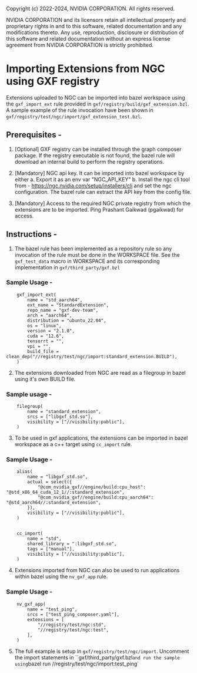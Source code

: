 Copyright (c) 2022-2024, NVIDIA CORPORATION. All rights reserved.

NVIDIA CORPORATION and its licensors retain all intellectual property
and proprietary rights in and to this software, related documentation
and any modifications thereto. Any use, reproduction, disclosure or
distribution of this software and related documentation without an express
license agreement from NVIDIA CORPORATION is strictly prohibited.

# Importing Extensions from NGC using GXF registry

Extensions uploaded to NGC can be imported into bazel workspace using the `gxf_import_ext` rule provided in `gxf/registry/build/gxf_extension.bzl`. A sample example of the rule invocation have been shown in `gxf/registry/test/ngc/import/gxf_extension_test.bzl`.

## Prerequisites -
1. [Optional] GXF registry can be installed through the graph composer package. If the registry executable is not found, the bazel rule will download an internal build to perform the registry operations.

2. [Mandatory] NGC api key. It can be imported into bazel workspace by either
    a. Export it as an env var "NGC_API_KEY"
    b. Install the ngc cli tool from -  https://ngc.nvidia.com/setup/installers/cli and set the ngc configuration. The bazel rule can extract the API key from the config file.

3. [Mandatory] Access to the required NGC private registry from which the extensions are to be imported. Ping Prashant Gaikwad (pgaikwad) for access.

## Instructions -

1. The bazel rule has been implemented as a repository rule so any invocation of the rule must be done in the WORKSPACE file. See the `gxf_test_data` macro in WORKSPACE and its corresponding implementation in `gxf/third_party/gxf.bzl`

### Sample Usage -

```
    gxf_import_ext(
        name = "std_aarch64",
        ext_name = "StandardExtension",
        repo_name = "gxf-dev-team",
        arch = "aarch64",
        distribution = "ubuntu_22.04",
        os = "linux",
        version = "2.1.0",
        cuda = "12.6",
        tensorrt = "",
        vpi = "",
        build_file = clean_dep("//registry/test/ngc/import:standard_extension.BUILD"),
    )

```

2. The extensions downloaded from NGC are read as a filegroup in bazel using it's own BUILD file.

### Sample usage -

```
    filegroup(
        name = "standard_extension",
        srcs = ["libgxf_std.so"],
        visibility = ["//visibility:public"],
    )

```

3. To be used in gxf applications, the extensions can be imported in bazel workspace as a c++ target using `cc_import` rule.

### Sample Usage -

```
    alias(
        name = "libgxf_std.so",
        actual = select({
            "@com_nvidia_gxf//engine/build:cpu_host": "@std_x86_64_cuda_12_1//:standard_extension",
            "@com_nvidia_gxf//engine/build:cpu_aarch64": "@std_aarch64//:standard_extension",
        }),
        visibility = ["//visibility:public"],
    )


    cc_import(
        name = "std",
        shared_library = ":libgxf_std.so",
        tags = ["manual"],
        visibility = ["//visibility:public"],
    )

```

4. Extensions imported from NGC can also be used to run applications within bazel using the `nv_gxf_app` rule.

### Sample Usage -

```
    nv_gxf_app(
        name = "test_ping",
        srcs = ["test_ping_composer.yaml"],
        extensions = [
            "//registry/test/ngc:std",
            "//registry/test/ngc:test",
        ],
    )
```


5. The full example is setup in `gxf/registry/test/ngc/import`. Uncomment the import statements in ``gxf/third_party/gxf.bzl` and run the sample using `bazel run //registry/test/ngc/import:test_ping`